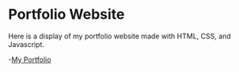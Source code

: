 # Portfolio Website

Here is a display of my portfolio website made with HTML, CSS, and Javascript.

-[My Portfolio](davidbossdesigns.co/)







